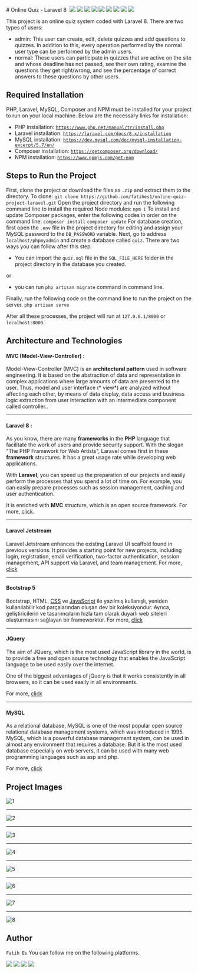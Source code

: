 ﻿
﻿# Online Quiz - Laravel 8
﻿
![](https://img.shields.io/badge/HTML5-E34F26?style=for-the-badge&logo=html5&logoColor=white)
![](https://img.shields.io/badge/CSS3-1572B6?style=for-the-badge&logo=css3&logoColor=white)
![](https://img.shields.io/badge/JavaScript-F7DF1E?style=for-the-badge&logo=javascript&logoColor=black)
![](https://img.shields.io/badge/jQuery-0769AD?style=for-the-badge&logo=jquery&logoColor=white)
![](https://img.shields.io/badge/PHP-777BB4?style=for-the-badge&logo=php&logoColor=white)
![](https://img.shields.io/badge/MySQL-00000F?style=for-the-badge&logo=mysql&logoColor=white)
![](https://img.shields.io/badge/npm-CB3837?style=for-the-badge&logo=npm&logoColor=white)
![](https://img.shields.io/badge/Bootstrap-563D7C?style=for-the-badge&logo=bootstrap&logoColor=white)
![](https://img.shields.io/badge/Laravel-FF2D20?style=for-the-badge&logo=laravel&logoColor=white)


This project is an online quiz system coded with Laravel 8. There are two types of users:
- admin: This user can create, edit, delete quizzes and add questions to quizzes. In addition to this, every operation performed by the normal user type can be performed by the admin users.
- normal: These users can participate in quizzes that are active on the site and whose deadline has not passed, see their own rating, examine the questions they get right/wrong, and see the percentage of correct answers to these questions by other users.
## Required Installation

PHP, Laravel, MySQL, Composer and NPM must be installed for your project to run on your local machine. Below are the necessary links for installation:

- PHP installation: [`https://www.php.net/manual/tr/install.php`](https://www.php.net/manual/tr/install.php)
- Laravel installation: [`https://laravel.com/docs/8.x/installation`](https://laravel.com/docs/8.x/installation)
- MySQL installation: [`https://dev.mysql.com/doc/mysql-installation-excerpt/5.7/en/`](https://dev.mysql.com/doc/mysql-installation-excerpt/5.7/en/)
- Composer installation: [`https://getcomposer.org/download/`](https://getcomposer.org/download/)
- NPM installation: [`https://www.npmjs.com/get-npm`](https://www.npmjs.com/get-npm)

## Steps to Run the Project
First, clone the project or download the files as `.zip` and extract them to the directory. To clone:
`git clone https://github.com/fatihes1/online-quiz-project-laravel.git`
Open the project directory and run the following command line to install the required Node modules:
`npm i`
To install and update Composer packages, enter the following codes in order on the command line:
`composer install`
`composer update`
For database creation, first open the `.env` file in the project directory for editing and assign your MySQL password to the `DB_PASSWORD` variable. Next, go to address `localhost/phpmyadmin` and create a database called `quiz`. There are two ways you can follow after this step.
- You can import the `quiz.sql` file in the `SQL_FILE_HERE` folder in the project directory in the database you created.

or

- you can run `php artisan migrate` command in command line.

Finally, run the following code on the command line to run the project on the server.
`php artisan serve`

After all these processes, the project will run at `127.0.0.1/8000` or `localhost:8000`.

## Architecture and Technologies

#### **MVC (Model-View-Controller) :**
Model-View-Controller (MVC) is an **architectural pattern** used in software engineering. It is based on the abstraction of data and representation in complex applications where large amounts of data are presented to the user. Thus, model and user interface (* view*) are analyzed without affecting each other, by means of data display, data access and business logic extraction from user interaction with an intermediate component called controller..
<hr>

#### **Laravel 8 :**
As you know, there are many **frameworks** in the **PHP** language that facilitate the work of users and provide security support. With the slogan "The PHP Framework for Web Artists", Laravel comes first in these **framework** structures. It has a great usage rate while developing web applications.

With **Laravel**, you can speed up the preparation of our projects and easily perform the processes that you spend a lot of time on. For example, you can easily prepare processes such as session management, caching and user authentication.

It is enriched with **MVC** structure, which is an open source framework.
For more, [click](https://laravel.com/docs/8.x/).
<hr>

#### **Laravel Jetstream**
Laravel Jetstream enhances the existing Laravel UI scaffold found in previous versions. It provides a starting point for new projects, including login, registration, email verification, two-factor authentication, session management, API support via Laravel, and team management.
For more, [click](https://github.com/laravel/jetstream)

<hr>

#### **Bootstrap 5**
Bootstrap, HTML, [CSS](https://www.argenova.com.tr/css "CSS") ve [JavaScript](https://www.argenova.com.tr/javascript "JavaScript") ile yazılmış kullanışlı, yeniden kullanılabilir kod parçalarından oluşan dev bir koleksiyondur. Ayrıca, geliştiricilerin ve tasarımcıların hızla tam olarak duyarlı web siteleri oluşturmasını sağlayan bir frameworktür.
For more, [click](https://getbootstrap.com/docs/5.0/getting-started/introduction/)
<hr>

#### **JQuery**
The aim of JQuery, which is the most used JavaScript library in the world, is to provide a free and open source technology that enables the JavaScript language to be used easily over the internet.

One of the biggest advantages of jQuery is that it works consistently in all browsers, so it can be used easily in all environments.

For more,  [click](https://jquery.com/)

<hr>

#### **MySQL**
As a relational database, MySQL is one of the most popular open source relational database management systems, which was introduced in 1995. MySQL, which is a powerful database management system, can be used in almost any environment that requires a database. But it is the most used database especially on web servers, it can be used with many web programming languages such as asp and php.

For more,  [click](https://www.mysql.com/)

## Project Images
![1](https://user-images.githubusercontent.com/54971670/131108441-5e50a0dc-e5d3-41be-8449-1fa89124f66d.PNG)

<hr>

![2](https://user-images.githubusercontent.com/54971670/131108442-28b751cc-4174-4bee-a31a-1f97b729886f.PNG)

<hr>

![3](https://user-images.githubusercontent.com/54971670/131108444-df7bb40a-c3d0-4210-b2fb-54ea823d04ee.PNG)

<hr>

![4](https://user-images.githubusercontent.com/54971670/131108451-71023863-d9ae-456c-af42-4d97c3ca3077.PNG)

<hr>

![5](https://user-images.githubusercontent.com/54971670/131108454-acd78708-9527-4826-88ff-b849bb6e1be3.PNG)

<hr>

![6](https://user-images.githubusercontent.com/54971670/131108455-b31207c4-1c9d-4d02-a7d7-75f7c54c5121.PNG)

<hr>

![7](https://user-images.githubusercontent.com/54971670/131108458-c33ede6f-ad38-4e87-9932-bf1ea791f53e.PNG)

<hr>

![8](https://user-images.githubusercontent.com/54971670/131108459-061daf30-577a-43a1-b532-91a7c2244f06.PNG)

## Author
`Fatih Es` You can follow me on the following platforms.
<br>

[![](https://img.shields.io/badge/linkedin-%230077B5.svg?&style=for-the-badge&logo=linkedin&logoColor=white)](https://www.linkedin.com/in/fatihes/)
[![](https://img.shields.io/badge/Instagram-E4405F?style=for-the-badge&logo=instagram&logoColor=white)](https://www.instagram.com/fatihtech/)
[![](https://img.shields.io/badge/YouTube-FF0000?style=for-the-badge&logo=youtube&logoColor=white)](https://www.youtube.com/channel/UCpMnisdqsNAGzJfQBkBaOKg)
[![](https://img.shields.io/badge/Medium-12100E?style=for-the-badge&logo=medium&logoColor=white)](https://fatihes.medium.com/)

